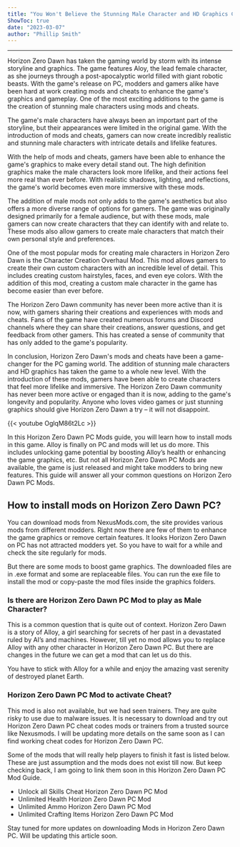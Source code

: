 ```yaml
---
title: "You Won't Believe the Stunning Male Character and HD Graphics Created with Horizon Zero Dawn PC Mods and Cheats!"
ShowToc: true 
date: "2023-03-07"
author: "Phillip Smith"
---
```

*****
Horizon Zero Dawn has taken the gaming world by storm with its intense storyline and graphics. The game features Aloy, the lead female character, as she journeys through a post-apocalyptic world filled with giant robotic beasts. With the game's release on PC, modders and gamers alike have been hard at work creating mods and cheats to enhance the game's graphics and gameplay. One of the most exciting additions to the game is the creation of stunning male characters using mods and cheats.

The game's male characters have always been an important part of the storyline, but their appearances were limited in the original game. With the introduction of mods and cheats, gamers can now create incredibly realistic and stunning male characters with intricate details and lifelike features.

With the help of mods and cheats, gamers have been able to enhance the game's graphics to make every detail stand out. The high definition graphics make the male characters look more lifelike, and their actions feel more real than ever before. With realistic shadows, lighting, and reflections, the game's world becomes even more immersive with these mods.

The addition of male mods not only adds to the game's aesthetics but also offers a more diverse range of options for gamers. The game was originally designed primarily for a female audience, but with these mods, male gamers can now create characters that they can identify with and relate to. These mods also allow gamers to create male characters that match their own personal style and preferences.

One of the most popular mods for creating male characters in Horizon Zero Dawn is the Character Creation Overhaul Mod. This mod allows gamers to create their own custom characters with an incredible level of detail. This includes creating custom hairstyles, faces, and even eye colors. With the addition of this mod, creating a custom male character in the game has become easier than ever before.

The Horizon Zero Dawn community has never been more active than it is now, with gamers sharing their creations and experiences with mods and cheats. Fans of the game have created numerous forums and Discord channels where they can share their creations, answer questions, and get feedback from other gamers. This has created a sense of community that has only added to the game's popularity.

In conclusion, Horizon Zero Dawn's mods and cheats have been a game-changer for the PC gaming world. The addition of stunning male characters and HD graphics has taken the game to a whole new level. With the introduction of these mods, gamers have been able to create characters that feel more lifelike and immersive. The Horizon Zero Dawn community has never been more active or engaged than it is now, adding to the game's longevity and popularity. Anyone who loves video games or just stunning graphics should give Horizon Zero Dawn a try – it will not disappoint.

{{< youtube OglqM86t2Lc >}} 



In this Horizon Zero Dawn PC Mods guide, you will learn how to install mods in this game. Alloy is finally on PC and mods will let us do more. This includes unlocking game potential by boosting Alloy’s health or enhancing the game graphics, etc. But not all Horizon Zero Dawn PC Mods are available, the game is just released and might take modders to bring new features. This guide will answer all your common questions on Horizon Zero Dawn PC Mods.
 
## How to install mods on Horizon Zero Dawn PC?
 
You can download mods from NexusMods.com, the site provides various mods from different modders. Right now there are few of them to enhance the game graphics or remove certain features. It looks Horizon Zero Dawn on PC has not attracted modders yet. So you have to wait for a while and check the site regularly for mods.
 
But there are some mods to boost game graphics. The downloaded files are in .exe format and some are replaceable files. You can run the exe file to install the mod or copy-paste the mod files inside the graphics folders.
 
### Is there are Horizon Zero Dawn PC Mod to play as Male Character?
 
This is a common question that is quite out of context. Horizon Zero Dawn is a story of Alloy, a girl searching for secrets of her past in a devastated ruled by AI’s and machines. However, till yet no mod allows you to replace Alloy with any other character in Horizon Zero Dawn PC. But there are changes in the future we can get a mod that can let us do this.
 
You have to stick with Alloy for a while and enjoy the amazing vast serenity of destroyed planet Earth.
 
### Horizon Zero Dawn PC Mod to activate Cheat?
 
This mod is also not available, but we had seen trainers. They are quite risky to use due to malware issues. It is necessary to download and try out Horizon Zero Dawn PC cheat codes mods or trainers from a trusted source like Nexusmods. I will be updating more details on the same soon as I can find working cheat codes for Horizon Zero Dawn PC.
 
Some of the mods that will really help players to finish it fast is listed below. These are just assumption and the mods does not exist till now. But keep checking back, I am going to link them soon in this Horizon Zero Dawn PC Mod Guide.
 
- Unlock all Skills Cheat Horizon Zero Dawn PC Mod
 - Unlimited Health Horizon Zero Dawn PC Mod
 - Unlimited Ammo Horizon Zero Dawn PC Mod
 - Unlimited Crafting Items Horizon Zero Dawn PC Mod

 
Stay tuned for more updates on downloading Mods in Horizon Zero Dawn PC. Will be updating this article soon.




